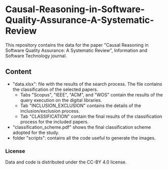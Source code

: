 # Causal-Reasoning-in-Software-Quality-Assurance-A-Systematic-Review

This repository contains the data for the paper "Causal Reasoning in Software Quality Assurance: A Systematic Review", Information and Software Technology journal.

## Content
- "data.xlsx": file with the results of the search process. The file contains the classification of the selected papers.
    - Tabs "Scopus", "IEEE", "ACM", and "WOS" contain the results of the query execution on the digital libraries.
    - Tab "INCLUSION_EXCLUSION" contains the details of the inclusion/exclusion process.
    - Tab "CLASSIFICATION" contain the final results of the classification process for the included papers.
- "classification_scheme.pdf" shows the final classification scheme adopted for the study.
- folder "scripts": contains all the code useful to generate the images.

### License
Data and code is distributed under the CC-BY 4.0 license.